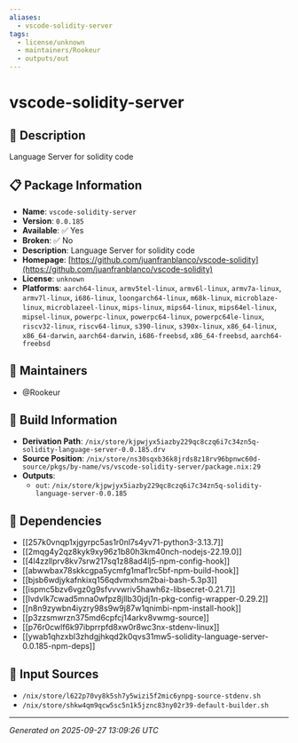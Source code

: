 ```yaml
---
aliases:
  - vscode-solidity-server
tags:
  - license/unknown
  - maintainers/Rookeur
  - outputs/out
---
```


# vscode-solidity-server

## 📝 Description

Language Server for solidity code

## 📋 Package Information

- **Name**: `vscode-solidity-server`
- **Version**: `0.0.185`
- **Available**: ✅ Yes
- **Broken**: ✅ No
- **Description**: Language Server for solidity code
- **Homepage**: [https://github.com/juanfranblanco/vscode-solidity](https://github.com/juanfranblanco/vscode-solidity)
- **License**: `unknown`
- **Platforms**: `aarch64-linux`, `armv5tel-linux`, `armv6l-linux`, `armv7a-linux`, `armv7l-linux`, `i686-linux`, `loongarch64-linux`, `m68k-linux`, `microblaze-linux`, `microblazeel-linux`, `mips-linux`, `mips64-linux`, `mips64el-linux`, `mipsel-linux`, `powerpc-linux`, `powerpc64-linux`, `powerpc64le-linux`, `riscv32-linux`, `riscv64-linux`, `s390-linux`, `s390x-linux`, `x86_64-linux`, `x86_64-darwin`, `aarch64-darwin`, `i686-freebsd`, `x86_64-freebsd`, `aarch64-freebsd`
## 👥 Maintainers

- @Rookeur


## 🔧 Build Information

- **Derivation Path**: `/nix/store/kjpwjyx5iazby229qc8czq6i7c34zn5q-solidity-language-server-0.0.185.drv`
- **Source Position**: `/nix/store/ns30sqxb36k8jrds8z18rv96bpnwc60d-source/pkgs/by-name/vs/vscode-solidity-server/package.nix:29`
- **Outputs**:
  - `out`:  `/nix/store/kjpwjyx5iazby229qc8czq6i7c34zn5q-solidity-language-server-0.0.185`

## 🔗 Dependencies

- [[257k0vnqp1xjgyrpc5as1r0nl7s4yv71-python3-3.13.7]]
- [[2mqg4y2qz8kyk9xy96z1b80h3km40nch-nodejs-22.19.0]]
- [[4l4zzllprv8kv7srw217sq1z88ad4lj5-npm-config-hook]]
- [[abwwbax78skkcgpa5ycmfg1maf1rc5bf-npm-build-hook]]
- [[bjsb6wdjykafnkixq156qdvmxhsm2bai-bash-5.3p3]]
- [[ispmc5bzv6vgz0g9sfvvvwriv5hawh6z-libsecret-0.21.7]]
- [[lvdvlk7cwad5mna0wfpz8jllb30jdj1n-pkg-config-wrapper-0.29.2]]
- [[n8n9zywbn4iyzry98s9w9j87w1qnimbi-npm-install-hook]]
- [[p3zzsmwrzn375md6cpfcj14arkv8vwmg-source]]
- [[p76r0cwlf6k97ibprrpfd8xw0r8wc3nx-stdenv-linux]]
- [[ywab1qhzxbl3zhdgjhkqd2k0qvs31mw5-solidity-language-server-0.0.185-npm-deps]]

## 📁 Input Sources

- `/nix/store/l622p70vy8k5sh7y5wizi5f2mic6ynpg-source-stdenv.sh`
- `/nix/store/shkw4qm9qcw5sc5n1k5jznc83ny02r39-default-builder.sh`

---
*Generated on 2025-09-27 13:09:26 UTC*
